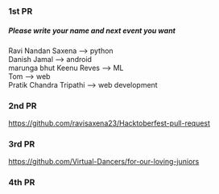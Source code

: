 ### 1st PR
##### Please write your name and next event you want

Ravi Nandan Saxena  --> python <br />
Danish Jamal --> android <br />
marunga bhut
Keenu Reves --> ML <br />
Tom  --> web <br />
Pratik Chandra Tripathi --> web development <br/>

### 2nd PR
https://github.com/ravisaxena23/Hacktoberfest-pull-request

### 3rd PR
https://github.com/Virtual-Dancers/for-our-loving-juniors

### 4th PR
